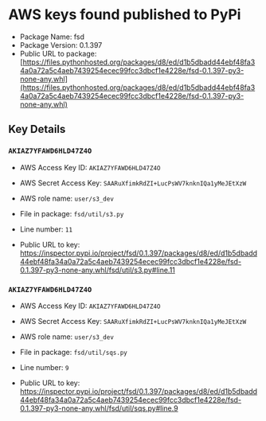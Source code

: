 # AWS keys found published to PyPi

* Package Name: fsd
* Package Version: 0.1.397
* Public URL to package: [https://files.pythonhosted.org/packages/d8/ed/d1b5dbadd44ebf48fa34a0a72a5c4aeb7439254ecec99fcc3dbcf1e4228e/fsd-0.1.397-py3-none-any.whl](https://files.pythonhosted.org/packages/d8/ed/d1b5dbadd44ebf48fa34a0a72a5c4aeb7439254ecec99fcc3dbcf1e4228e/fsd-0.1.397-py3-none-any.whl)

## Key Details

### `AKIAZ7YFAWD6HLD47Z4O`

* AWS Access Key ID: `AKIAZ7YFAWD6HLD47Z4O`
* AWS Secret Access Key: `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` 
* AWS role name: `user/s3_dev`
* File in package: `fsd/util/s3.py`
* Line number: `11`

* Public URL to key: https://inspector.pypi.io/project/fsd/0.1.397/packages/d8/ed/d1b5dbadd44ebf48fa34a0a72a5c4aeb7439254ecec99fcc3dbcf1e4228e/fsd-0.1.397-py3-none-any.whl/fsd/util/s3.py#line.11



### `AKIAZ7YFAWD6HLD47Z4O`

* AWS Access Key ID: `AKIAZ7YFAWD6HLD47Z4O`
* AWS Secret Access Key: `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` 
* AWS role name: `user/s3_dev`
* File in package: `fsd/util/sqs.py`
* Line number: `9`

* Public URL to key: https://inspector.pypi.io/project/fsd/0.1.397/packages/d8/ed/d1b5dbadd44ebf48fa34a0a72a5c4aeb7439254ecec99fcc3dbcf1e4228e/fsd-0.1.397-py3-none-any.whl/fsd/util/sqs.py#line.9


